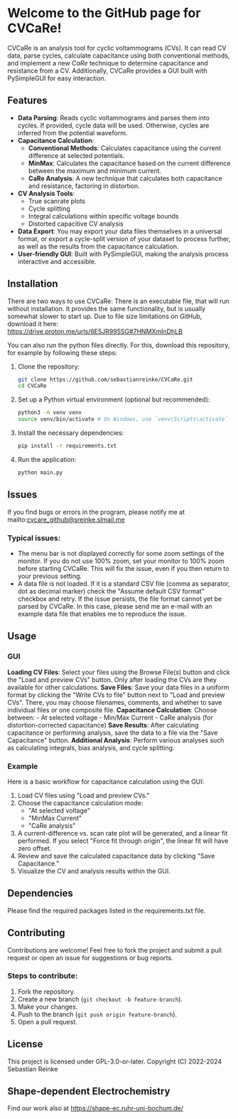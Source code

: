 # Welcome to the GitHub page for CVCaRe!

CVCaRe is an analysis tool for cyclic voltammograms (CVs). It can read CV data, parse cycles, calculate capacitance using both conventional methods, and implement a new *CaRe* technique to determine capacitance and resistance from a CV. Additionally, CVCaRe provides a GUI built with PySimpleGUI for easy interaction.

## Features

- **Data Parsing**: Reads cyclic voltammograms and parses them into cycles. If provided, cycle data will be used. Otherwise, cycles are inferred from the potential waveform.
- **Capacitance Calculation**:
  - **Conventional Methods**: Calculates capacitance using the current difference at selected potentials.
  - **MinMax**: Calculates the capacitance based on the current difference between the maximum and minimum current.
  - **CaRe Analysis**: A new technique that calculates both capacitance and resistance, factoring in distortion.
- **CV Analysis Tools**:
  - True scanrate plots
  - Cycle splitting
  - Integral calculations within specific voltage bounds
  - Distorted capacitive CV analysis
- **Data Export**: You may export your data files themselves in a universal format, or export a cycle-split version of your dataset to process further, as well as the results from the capacitance calculation.
- **User-friendly GUI**: Built with PySimpleGUI, making the analysis process interactive and accessible.

## Installation

There are two ways to use CVCaRe: There is an executable file, that will run without installation. It provides the same functionality, but is usually somewhat slower to start up.
Due to file size limitations on GitHub, download it here: https://drive.proton.me/urls/6E5JR995SG#7HNMXmInDhLB

You can also run the python files directly. For this, download this repository, for example by following these steps:


1. Clone the repository:
    ```bash
    git clone https://github.com/sebastianreinke/CVCaRe.git
    cd CVCaRe
    ```

2. Set up a Python virtual environment (optional but recommended):
    ```bash
    python3 -m venv venv
    source venv/bin/activate # On Windows, use `venv\Scripts\activate`
    ```

3. Install the necessary dependencies:
    ```bash
    pip install -r requirements.txt
    ```

4. Run the application:
    ```bash
    python main.py
    ```

## Issues
If you find bugs or errors in the program, please notify me at mailto:cvcare_github@sreinke.slmail.me

### Typical issues:
- The menu bar is not displayed correctly for some zoom settings of the monitor. If you do not use 100% zoom, set your monitor to 100% zoom before starting CVCaRe. This will fix the issue, even if you then return to your previous setting.
- A data file is not loaded. If it is a standard CSV file (comma as separator, dot as decimal marker) check the "Assume default CSV format" checkbox and retry. If the issue persists, the file format cannot yet be parsed by CVCaRe.
In this case, please send me an e-mail with an example data file that enables me to reproduce the issue.

## Usage

### GUI

**Loading CV Files**: Select your files using the Browse File(s) button and click the "Load and preview CVs" button. Only after loading the CVs are they available for other calculations.
**Save Files**: Save your data files in a uniform format by clicking the "Write CVs to file" button next to "Load and preview CVs". There, you may choose filenames, comments, and whether to save individual files or one composite file.
**Capacitance Calculation**: Choose between:
    - At selected voltage
    - Min/Max Current
    - CaRe analysis (for distortion-corrected capacitance)
**Save Results**: After calculating capacitance or performing analysis, save the data to a file via the "Save Capacitance" button.
**Additional Analysis**: Perform various analyses such as calculating integrals, bias analysis, and cycle splitting.

### Example

Here is a basic workflow for capacitance calculation using the GUI:

1. Load CV files using "Load and preview CVs."
2. Choose the capacitance calculation mode: 
    - "At selected voltage"
    - "MinMax Current"
    - "CaRe analysis"
3. A current-difference vs. scan rate plot will be generated, and a linear fit performed. If you select "Force fit through origin", the linear fit will have zero offset.
4. Review and save the calculated capacitance data by clicking "Save Capacitance."
4. Visualize the CV and analysis results within the GUI.

## Dependencies
Please find the required packages listed in the requirements.txt file. 

## Contributing

Contributions are welcome! Feel free to fork the project and submit a pull request or open an issue for suggestions or bug reports.

### Steps to contribute:

1. Fork the repository.
2. Create a new branch (`git checkout -b feature-branch`).
3. Make your changes.
4. Push to the branch (`git push origin feature-branch`).
5. Open a pull request.

## License

This project is licensed under GPL-3.0-or-later.
Copyright (C) 2022-2024  Sebastian Reinke

## Shape-dependent Electrochemistry

Find our work also at https://shape-ec.ruhr-uni-bochum.de/ 

